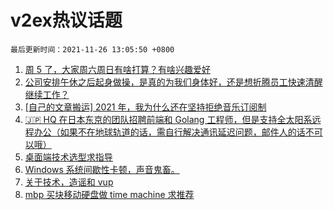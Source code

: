 # v2ex热议话题

`最后更新时间：2021-11-26 13:05:50 +0800`

1. [周 5 了，大家周六周日有啥打算？有啥兴趣爱好](https://www.v2ex.com/t/818055)
1. [公司安排午休之后起身做操，是真的为我们身体好，还是想折腾员工快速清醒继续工作？](https://www.v2ex.com/t/817893)
1. [[自己的文章搬运] 2021 年，我为什么还在坚持拒绝音乐订阅制](https://www.v2ex.com/t/817931)
1. [🇯🇵 HQ 在日本东京的团队招聘前端和 Golang 工程师，但是支持全太阳系远程办公（如果不在地球轨道的话，需自行解决通讯延迟问题，邮件人的话不可以哦）](https://www.v2ex.com/t/817891)
1. [桌面端技术选型求指导](https://www.v2ex.com/t/817940)
1. [Windows 系统间歇性卡顿，声音鬼畜。](https://www.v2ex.com/t/818084)
1. [关于技术，造谣和 vup](https://www.v2ex.com/t/818099)
1. [mbp 买块移动硬盘做 time machine 求推荐](https://www.v2ex.com/t/817926)

